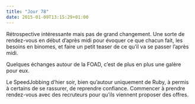 ```yaml
---
title: "Jour 78"
date: 2015-01-09T13:15:29+01:00
---
```


Rétrospective intéressante mais pas de grand changement. Une sorte de
rendez-vous en début d’après midi pour évoquer ce que chacun fait, les
besoins en binomes, et faire un petit teaser de ce qu’il va se passer
l’après midi.

Quelques échanges autour de la FOAD, c’est de plus en plus une galère
pour eux.

Le SpeedJobbing d’hier soir, bien qu’autour uniquement de Ruby, à permis
à certains de se rassurer, de reprendre confiance. Commencer à prendre
rendez-vous avec des recruteurs pour qu’ils viennent proposer des
offres.

